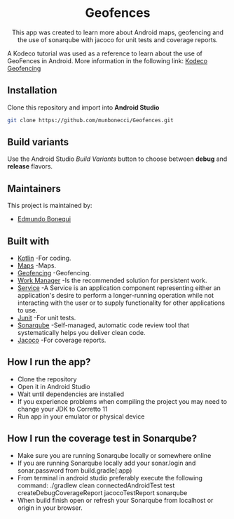 <h1 align="center">Geofences</h1> 

<p align="center">
This app was created to learn more about Android maps, geofencing and the use of sonarqube with jacoco for unit tests and coverage reports.

A Kodeco tutorial was used as a reference to learn about the use of GeoFences in Android. More information in the following link: [Kodeco Geofencing](https://www.kodeco.com/7372-geofencing-api-tutorial-for-android)
</p>

## Installation

Clone this repository and import into **Android Studio**

```bash
git clone https://github.com/munbonecci/Geofences.git
```

## Build variants

Use the Android Studio *Build Variants* button to choose between **debug** and **release** flavors.

## Maintainers

This project is maintained by:

* [Edmundo Bonequi](http://github.com/munbonecci)

## Built with

- [Kotlin](https://kotlinlang.org/) -For coding.
- [Maps](https://developers.google.com/maps/documentation/android-sdk/start) -Maps.
- [Geofencing](https://developer.android.com/training/location/geofencing) -Geofencing.
- [Work Manager](https://developer.android.com/topic/libraries/architecture/workmanager) -Is the recommended solution for persistent work.
- [Service](https://developer.android.com/reference/android/app/Service) -A Service is an application 
component representing either an application's desire to perform a longer-running operation while 
not interacting with the user or to supply functionality for other applications to use.
- [Junit](https://developer.android.com/training/testing/junit-runner?hl=es-419) -For unit tests.
- [Sonarqube](https://docs.sonarqube.org/latest/) -Self-managed, automatic code review tool that systematically helps you deliver clean code.
- [Jacoco](https://www.jacoco.org) -For coverage reports.


## How I run the app?

- Clone the repository
- Open it in Android Studio
- Wait until dependencies are installed
- If you experience problems when compiling the project you may need to change your JDK to Corretto 11
- Run app in your emulator or physical device

## How I run the coverage test in Sonarqube?

- Make sure you are running Sonarqube locally or somewhere online
- If you are running Sonarqube locally add your sonar.login and sonar.password from build.gradle(:app)
- From terminal in android studio preferably execute the following command: 
./gradlew clean connectedAndroidTest test createDebugCoverageReport jacocoTestReport sonarqube
- When build finish open or refresh your Sonarqube from localhost or origin in your browser.